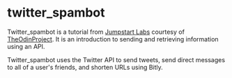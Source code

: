 # twitter_spambot

Twitter_spambot is a tutorial from [Jumpstart Labs](http://tutorials.jumpstartlab.com/projects/microblogger.html) courtesy of [TheOdinProject](http://www.theodinproject.com/ruby-programming/ruby-on-the-web).  It is an introduction to sending and retrieving information using an API.  

Twitter_spambot uses the Twitter API to send tweets, send direct messages to all of a user's friends, and shorten URLs using Bitly.